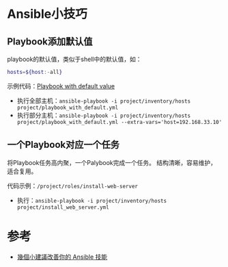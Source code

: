# Ansible小技巧

## Playbook添加默认值
playbook的默认值，类似于shell中的默认值，如：
```bash
hosts=${host:-all}
```

示例代码：[Playbook with default value](/project/playbook_with_default.yml)

* 执行全部主机：`ansible-playbook -i project/inventory/hosts project/playbook_with_default.yml`
* 执行部分主机：`ansible-playbook -i project/inventory/hosts project/playbook_with_default.yml --extra-vars='host=192.168.33.10'`

## 一个Playbook对应一个任务
将Playbook任务高内聚，一个Palybook完成一个任务。
结构清晰，容易维护，适合复用。

代码示例：`/project/roles/install-web-server`

* 执行：`ansible-playbook -i project/inventory/hosts project/install_web_server.yml`

# 参考
* [幾個小建議改善你的 Ansible 技能](https://blog.pichuang.com.tw/20180622-suggestions_to_improve_your_ansible_playbook/)

